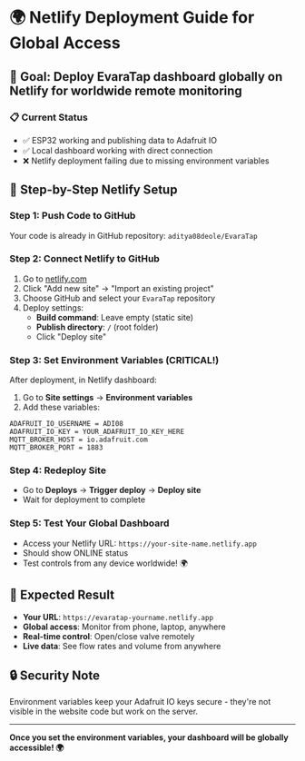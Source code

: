 # 🌍 Netlify Deployment Guide for Global Access

## 🎯 Goal: Deploy EvaraTap dashboard globally on Netlify for worldwide remote monitoring

### 📋 Current Status
- ✅ ESP32 working and publishing data to Adafruit IO
- ✅ Local dashboard working with direct connection  
- ❌ Netlify deployment failing due to missing environment variables

## 🔧 Step-by-Step Netlify Setup

### Step 1: Push Code to GitHub
Your code is already in GitHub repository: `aditya08deole/EvaraTap`

### Step 2: Connect Netlify to GitHub
1. Go to [netlify.com](https://netlify.com)
2. Click "Add new site" → "Import an existing project"
3. Choose GitHub and select your `EvaraTap` repository
4. Deploy settings:
   - **Build command**: Leave empty (static site)
   - **Publish directory**: `/` (root folder)
   - Click "Deploy site"

### Step 3: Set Environment Variables (CRITICAL!)
After deployment, in Netlify dashboard:

1. Go to **Site settings** → **Environment variables**
2. Add these variables:

```
ADAFRUIT_IO_USERNAME = ADI08
ADAFRUIT_IO_KEY = YOUR_ADAFRUIT_IO_KEY_HERE
MQTT_BROKER_HOST = io.adafruit.com  
MQTT_BROKER_PORT = 1883
```

### Step 4: Redeploy Site
- Go to **Deploys** → **Trigger deploy** → **Deploy site**
- Wait for deployment to complete

### Step 5: Test Your Global Dashboard
- Access your Netlify URL: `https://your-site-name.netlify.app`
- Should show ONLINE status
- Test controls from any device worldwide! 🌍

## 🚀 Expected Result
- **Your URL**: `https://evaratap-yourname.netlify.app`
- **Global access**: Monitor from phone, laptop, anywhere
- **Real-time control**: Open/close valve remotely
- **Live data**: See flow rates and volume from anywhere

## 🔒 Security Note
Environment variables keep your Adafruit IO keys secure - they're not visible in the website code but work on the server.

---
**Once you set the environment variables, your dashboard will be globally accessible! 🌍**